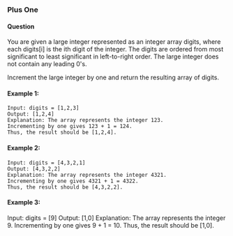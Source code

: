 ### Plus One

#### Question 

   You are given a large integer represented as an integer array digits, where each digits[i] is the ith digit of the    integer. The digits are ordered from most significant to least significant in left-to-right order. The large    integer does not contain any leading 0's.
   
   Increment the large integer by one and return the resulting array of digits.

 

#### Example 1:

    Input: digits = [1,2,3]
    Output: [1,2,4]
    Explanation: The array represents the integer 123.
    Incrementing by one gives 123 + 1 = 124.
    Thus, the result should be [1,2,4].
#### Example 2:

    Input: digits = [4,3,2,1]
    Output: [4,3,2,2]
    Explanation: The array represents the integer 4321.
    Incrementing by one gives 4321 + 1 = 4322.
    Thus, the result should be [4,3,2,2].
#### Example 3:

   Input: digits = [9]
   Output: [1,0]
   Explanation: The array represents the integer 9.
   Incrementing by one gives 9 + 1 = 10.
   Thus, the result should be [1,0].
    